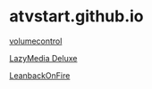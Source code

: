 # atvstart.github.io


<a href="https://github.com/atvstart/atvstart.github.io/blob/main/repo/com.punksta.apps.volumecontrol_29.apk?raw=true">volumecontrol</a>

<a href="https://strannikmodz.me/index.php?do=download&id=3605">LazyMedia Deluxe</a>



<a href="https://github.com/atvstart/atvstart.github.io/blob/main/repo/LeanbackOnFire_v1.54-release.apk?raw=true">LeanbackOnFire</a>

